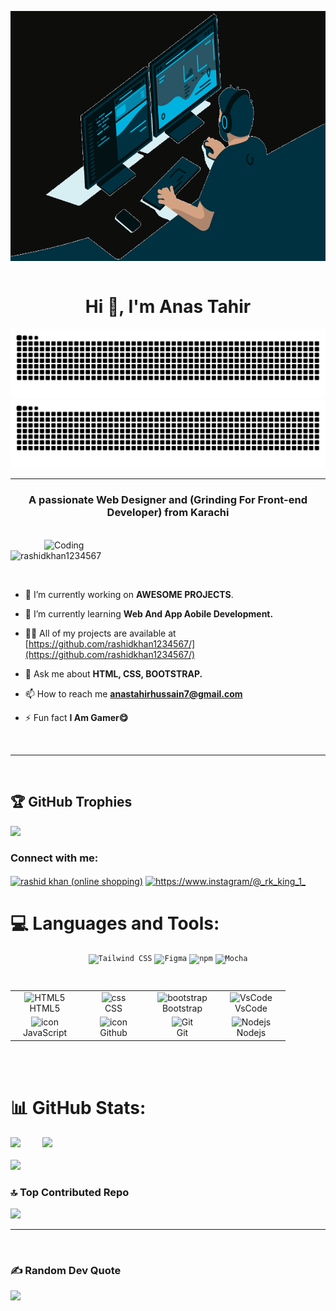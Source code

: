 <img src="https://raw.githubusercontent.com/Potential17/Potential17/master/user%20(2).gif" alt="Banner of coding" width="1000" height="400" align="top"><br/><br/>

<h1 align="center">Hi 👋, I'm Anas Tahir</h1>

![github contribution grid snake animation](https://raw.githubusercontent.com/shahradelahi/shahradelahi/output/github-contribution-grid-snake-dark.svg#gh-dark-mode-only)
![github contribution grid snake animation](https://raw.githubusercontent.com/shahradelahi/shahradelahi/output/github-contribution-grid-snake.svg#gh-light-mode-only)
<br/><hr/>

<h3 align="center">A passionate Web Designer and (Grinding For Front-end Developer) from Karachi</h3>
<br />
<img align="right" width="450" src="https://media0.giphy.com/media/L1R1tvI9svkIWwpVYr/200.webp?cid=790b7611e2zh87hw6tapmodqibcq4bceusgqvec1adk0qg8e&ep=v1_gifs_search&rid=200.webp&ct=g" alt="Coding">

<p align="left"> <img src="https://komarev.com/ghpvc/?username=rashidkhan1234567&label=Profile%20views&color=0e75b6&style=flat" alt="rashidkhan1234567" /> </p>

<p align="left"> <a href="https://twitter.com/" target="blank"><img src="https://img.shields.io/twitter/follow/?logo=twitter&style=for-the-badge" alt="" /></a> </p>

- 🔭 I’m currently working on **AWESOME PROJECTS**.

- 🌱 I’m currently learning **Web And App Aobile Development.**

- 👨‍💻 All of my projects are available at [https://github.com/rashidkhan1234567/](https://github.com/rashidkhan1234567/)

- 💬 Ask me about **HTML, CSS, BOOTSTRAP.**

- 📫 How to reach me **anastahirhussain7@gmail.com**

- ⚡ Fun fact **I Am Gamer😋**

<br>  
<hr>
<br>

## 🏆 GitHub Trophies
![](https://github-profile-trophy.vercel.app/?username=rashidkhan1234567&theme=radical&no-frame=false&no-bg=true&margin-w=4)<br>
<h3 align="left">Connect with me:</h3>
<p align="left">
<a href="https://www.facebook.com/profile.php?id=100051994561410" target="blank"><img align="center" src="https://raw.githubusercontent.com/rahuldkjain/github-profile-readme-generator/master/src/images/icons/Social/facebook.svg" alt="rashid khan (online shopping)" height="30" width="40" /></a>
<a href="https://www.instagram.com/_rashid_khan_official/" target="blank"><img align="center" src="https://raw.githubusercontent.com/rahuldkjain/github-profile-readme-generator/master/src/images/icons/Social/instagram.svg" alt="https://www.instagram/@_rk_king_1_" height="30" width="40" /></a>
</p>

# 💻 Languages and Tools:

<p align="center">
  			<td><code><img width="50" src="https://user-images.githubusercontent.com/25181517/202896760-337261ed-ee92-4979-84c4-d4b829c7355d.png" alt="Tailwind CSS" title="Tailwind CSS"/></code></td>
			<td><code><img width="50" src="https://user-images.githubusercontent.com/25181517/189715289-df3ee512-6eca-463f-a0f4-c10d94a06b2f.png" alt="Figma" title="Figma"/></code></td>
  <td><code><img width="50" src="https://user-images.githubusercontent.com/25181517/121401671-49102800-c959-11eb-9f6f-74d49a5e1774.png" alt="npm" title="npm"/></code></td>
			<td><code><img width="50" src="https://user-images.githubusercontent.com/25181517/201476630-f47cfff6-fdee-4ee1-9092-1793b71b1ca3.png" alt="Mocha" title="Mocha"/></code></td>
</p>


<table>
<div style="display: flex; align-items: flex-start; align: center">
<table align="center">
  <tr>
      <td align="center"  width="96">
        <img src="https://skillicons.dev/icons?i=html" width="40" height="40" alt="HTML5" />
      <br>HTML5
    </td>
    <td align="center" width="96">
        <img src="https://skillicons.dev/icons?i=css" width="40" height="40" alt="css" />
      <br>CSS
    </td>
    <td align="center"  width="96">
        <img src="https://skillicons.dev/icons?i=bootstrap" width="40" height="40" alt="bootstrap" />
      <br>Bootstrap
    </td>
            <td align="center" width="96">
        <img src="https://skillicons.dev/icons?i=vscode" width="40" height="40" alt="VsCode" />
      <br>VsCode
    </td>
  </tr>
  <tr>
    <td align="center" width="96">
        <img src="https://techstack-generator.vercel.app/js-icon.svg" alt="icon" width="40" height="40" />
      <br>JavaScript
    </td>
    <td align="center" width="96">
        <img src="https://techstack-generator.vercel.app/github-icon.svg" alt="icon" width="40" height="40" />
      <br>Github
    </td>
    <td align="center" width="96"> 
        <img src="https://user-images.githubusercontent.com/25181517/192108372-f71d70ac-7ae6-4c0d-8395-51d8870c2ef0.png" width="40" height="40" alt="Git" />
      <br>Git
    </td>
        <td align="center" width="96">
        <img src="https://skillicons.dev/icons?i=nodejs" width="40" height="40" alt="Nodejs" />
      <br>Nodejs
      </td>
      </td>
 
 </tr>
</table>
<br><br>
</table>

# 📊 GitHub Stats:
![](https://github-readme-stats.vercel.app/api?username=AnasProgrammer17&theme=great-gatsby&hide_border=false&include_all_commits=false&count_private=true)&nbsp;&nbsp;&nbsp;&nbsp;&nbsp;&nbsp;&nbsp;&nbsp;
![](https://github-readme-stats.vercel.app/api/top-langs/?username=rashidkhan1234567&theme=great-gatsby&hide_border=false&include_all_commits=false&count_private=true&layout=compact)<br/><br/>
![](https://github-readme-streak-stats.herokuapp.com/?user=rashidkhan1234567&theme=great-gatsby&hide_border=false)
<br/>

### 🔝 Top Contributed Repo
![](https://github-contributor-stats.vercel.app/api?username=rashidkhan1234567&limit=5&theme=radical&combine_all_yearly_contributions=true)
<br/><hr/><br/>
### ✍️ Random Dev Quote
![](https://quotes-github-readme.vercel.app/api?type=horizontal&theme=radical)
